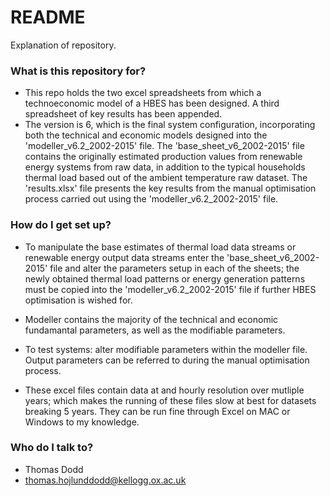 # README #

Explanation of repository.

### What is this repository for? ###

* This repo holds the two excel spreadsheets from which a technoeconomic model of a HBES has been designed. A third spreadsheet of key results has been appended.
* The version is 6, which is the final system configuration, incorporating both the technical and economic models designed into the 'modeller_v6.2_2002-2015' file. The 'base_sheet_v6_2002-2015' file contains the originally estimated production values from renewable energy systems from raw data, in addition to the typical households thermal load based out of the ambient temperature raw dataset. The 'results.xlsx' file presents the key results from the manual optimisation process carried out using the 'modeller_v6.2_2002-2015' file.

### How do I get set up? ###

* To manipulate the base estimates of  thermal load data streams or renewable energy output data streams enter the 'base_sheet_v6_2002-2015' file and alter the parameters setup in each of the sheets; the newly obtained thermal load patterns or energy generation patterns must be copied into the 'modeller_v6.2_2002-2015' file if further HBES optimisation is wished for.

* Modeller contains the majority of the technical and economic fundamantal parameters, as well as the modifiable parameters.

* To test systems: alter modifiable parameters within the modeller file. Output parameters can be referred to during the manual optimisation process.

* These excel files contain data at and hourly resolution over mutliple years; which makes the running of these files slow at best for datasets breaking 5 years. They can be run fine through Excel on MAC or Windows to my knowledge.

### Who do I talk to? ###

* Thomas Dodd
* thomas.hojlunddodd@kellogg.ox.ac.uk
